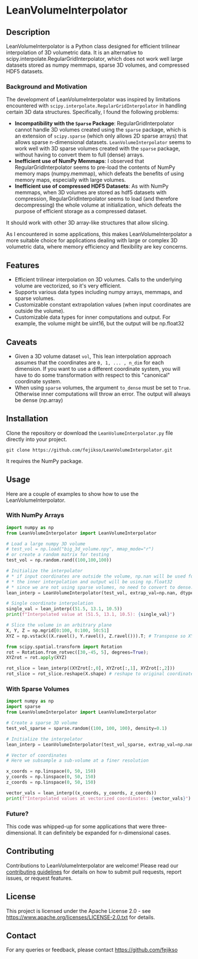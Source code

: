 # LeanVolumeInterpolator

## Description
LeanVolumeInterpolator is a Python class designed for efficient trilinear interpolation of 3D volumetric data. It is an alternative to scipy.interpolate.RegularGridInterpolator, which does not work well large datasets stored as numpy memmaps, sparse 3D volumes, and compressed HDF5 datasets.

### Background and Motivation
The development of LeanVolumeInterpolator was inspired by limitations encountered with `scipy.interpolate.RegularGridInterpolator` in handling certain 3D data structures. Specifically, I found the following problems:

- **Incompatibility with the `Sparse` Package**: RegularGridInterpolator cannot handle 3D volumes created using the `sparse` package, which is an extension of `scipy.sparse` (which only allows 2D sparse arrays) that allows sparse n-dimensional datasets. `LeanVolumeInterpolator` seems to work well with 3D sparse volumes created with the `sparse` package, without having to convert them to full (dense) arrays.
- **Inefficient use of NumPy Memmaps**: I observed that RegularGridInterpolator seems to pre-load the contents of NumPy memory maps (numpy.memmap), which defeats the benefits of using memory maps, especially with large volumes.
- **Inefficient use of compressed HDF5 Datasets**: As with NumPy memmaps, when 3D volumes are stored as hdf5 datasets with compression, RegularGridInterpolator seems to load (and therefore decompressing) the whole volume at initialization, which defeats the purpose of efficient storage as a compressed dataset. 

It should work with other 3D array-like structures that allow slicing. 

As I encountered in some applications, this makes LeanVolumeInterpolator a more suitable choice for applications dealing with large or complex 3D volumetric data, where memory efficiency and flexibility are key concerns.

## Features
- Efficient trilinear interpolation on 3D volumes. Calls to the underlying volume are vectorized, so it's very efficient.
- Supports various data types including numpy arrays, memmaps, and sparse volumes.
- Customizable constant extrapolation values (when input coordinates are outside the volume).
- Customizable data types for inner computations and output. For example, the volume might be uint16, but the output will be np.float32

## Caveats
* Given a 3D volume dataset `vol`, This lean interpolation approach assumes that the coordinates are `0, 1, ... , n_dim` for each dimension. If you want to use a different coordinate system, you will have to do some transformation with respect to this "canonical" coordinate system.
* When using `sparse` volumes, the argument `to_dense` must be set to `True`. Otherwise inner computations will throw an error. The output will always be dense (np.array)

## Installation
Clone the repository or download the `LeanVolumeInterpolator.py` file directly into your project.
```
git clone https://github.com/fejikso/LeanVolumeInterpolator.git
```

It requires the NumPy package.
## Usage
Here are a couple of examples to show how to use the LeanVolumeInterpolator.

### With NumPy Arrays
```python
import numpy as np
from LeanVolumeInterpolator import LeanVolumeInterpolator

# Load a large numpy 3D volume
# test_vol = np.load("big_3d_volume.npy", mmap_mode="r")
# or create a random matrix for testing
test_vol = np.random.rand((100,100,100))

# Initialize the interpolator
# * if input coordinates are outside the volume, np.nan will be used for extrapolation.
# * the inner interpolation and output will be using np.float32
# * since we are not using sparse volumes, no need to convert to dense.
lean_interp = LeanVolumeInterpolator(test_vol, extrap_val=np.nan, dtype=np.float32, to_dense=False)

# Single coordinate interpolation
single_val = lean_interp((51.5, 13.1, 10.5))
print(f"Interpolated value at (51.5, 13.1, 10.5): {single_val}")

# Slice the volume in an arbitrary plane
X, Y, Z = np.mgrid[0:100, 0:100, 50:51]
XYZ = np.vstack((X.ravel(), Y.ravel(), Z.ravel())).T; # Transpose so XYZ is shape (n_coords, 3)

from scipy.spatial.transform import Rotation
rot = Rotation.from_rotvec([30,-45, 5], degrees=True);
XYZrot = rot.apply(XYZ)

rot_slice = lean_interp((XYZrot[:,0], XYZrot[:,1], XYZrot[:,2]))
rot_slice = rot_slice.reshape(X.shape) # reshape to original coordinate matrix

```

### With Sparse Volumes
```python
import numpy as np
import sparse
from LeanVolumeInterpolator import LeanVolumeInterpolator

# Create a sparse 3D volume
test_vol_sparse = sparse.random((100, 100, 100), density=0.1)

# Initialize the interpolator
lean_interp = LeanVolumeInterpolator(test_vol_sparse, extrap_val=np.nan, dtype=np.float32, to_dense=True)

# Vector of coordinates
# Here we subsample a sub-volume at a finer resolution

x_coords = np.linspace(0, 50, 150)
y_coords = np.linspace(0, 50, 150)
z_coords = np.linspace(0, 50, 150)

vector_vals = lean_interp((x_coords, y_coords, z_coords))
print(f"Interpolated values at vectorized coordinates: {vector_vals}")
```

### Future?
This code was whipped-up for some applications that were three-dimensional. It can definitely be expanded for n-dimensional cases.
## Contributing
Contributions to LeanVolumeInterpolator are welcome! Please read our [contributing guidelines](CONTRIBUTING.md) for details on how to submit pull requests, report issues, or request features.

## License
This project is licensed under the Apache License 2.0 - see https://www.apache.org/licenses/LICENSE-2.0.txt  for details.

## Contact
For any queries or feedback, please contact https://github.com/fejikso
